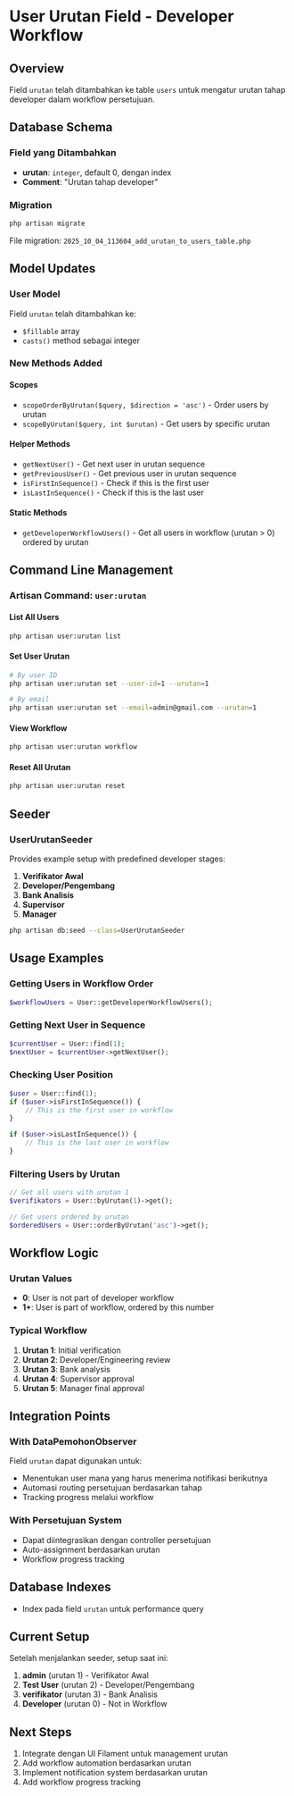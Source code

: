 # User Urutan Field - Developer Workflow

## Overview

Field `urutan` telah ditambahkan ke table `users` untuk mengatur urutan tahap developer dalam workflow persetujuan.

## Database Schema

### Field yang Ditambahkan

-   **urutan**: `integer`, default 0, dengan index
-   **Comment**: "Urutan tahap developer"

### Migration

```bash
php artisan migrate
```

File migration: `2025_10_04_113604_add_urutan_to_users_table.php`

## Model Updates

### User Model

Field `urutan` telah ditambahkan ke:

-   `$fillable` array
-   `casts()` method sebagai integer

### New Methods Added

#### Scopes

-   `scopeOrderByUrutan($query, $direction = 'asc')` - Order users by urutan
-   `scopeByUrutan($query, int $urutan)` - Get users by specific urutan

#### Helper Methods

-   `getNextUser()` - Get next user in urutan sequence
-   `getPreviousUser()` - Get previous user in urutan sequence
-   `isFirstInSequence()` - Check if this is the first user
-   `isLastInSequence()` - Check if this is the last user

#### Static Methods

-   `getDeveloperWorkflowUsers()` - Get all users in workflow (urutan > 0) ordered by urutan

## Command Line Management

### Artisan Command: `user:urutan`

#### List All Users

```bash
php artisan user:urutan list
```

#### Set User Urutan

```bash
# By user ID
php artisan user:urutan set --user-id=1 --urutan=1

# By email
php artisan user:urutan set --email=admin@gmail.com --urutan=1
```

#### View Workflow

```bash
php artisan user:urutan workflow
```

#### Reset All Urutan

```bash
php artisan user:urutan reset
```

## Seeder

### UserUrutanSeeder

Provides example setup with predefined developer stages:

1. **Verifikator Awal**
2. **Developer/Pengembang**
3. **Bank Analisis**
4. **Supervisor**
5. **Manager**

```bash
php artisan db:seed --class=UserUrutanSeeder
```

## Usage Examples

### Getting Users in Workflow Order

```php
$workflowUsers = User::getDeveloperWorkflowUsers();
```

### Getting Next User in Sequence

```php
$currentUser = User::find(1);
$nextUser = $currentUser->getNextUser();
```

### Checking User Position

```php
$user = User::find(1);
if ($user->isFirstInSequence()) {
    // This is the first user in workflow
}

if ($user->isLastInSequence()) {
    // This is the last user in workflow
}
```

### Filtering Users by Urutan

```php
// Get all users with urutan 1
$verifikators = User::byUrutan(1)->get();

// Get users ordered by urutan
$orderedUsers = User::orderByUrutan('asc')->get();
```

## Workflow Logic

### Urutan Values

-   **0**: User is not part of developer workflow
-   **1+**: User is part of workflow, ordered by this number

### Typical Workflow

1. **Urutan 1**: Initial verification
2. **Urutan 2**: Developer/Engineering review
3. **Urutan 3**: Bank analysis
4. **Urutan 4**: Supervisor approval
5. **Urutan 5**: Manager final approval

## Integration Points

### With DataPemohonObserver

Field `urutan` dapat digunakan untuk:

-   Menentukan user mana yang harus menerima notifikasi berikutnya
-   Automasi routing persetujuan berdasarkan tahap
-   Tracking progress melalui workflow

### With Persetujuan System

-   Dapat diintegrasikan dengan controller persetujuan
-   Auto-assignment berdasarkan urutan
-   Workflow progress tracking

## Database Indexes

-   Index pada field `urutan` untuk performance query

## Current Setup

Setelah menjalankan seeder, setup saat ini:

1. **admin** (urutan 1) - Verifikator Awal
2. **Test User** (urutan 2) - Developer/Pengembang
3. **verifikator** (urutan 3) - Bank Analisis
4. **Developer** (urutan 0) - Not in Workflow

## Next Steps

1. Integrate dengan UI Filament untuk management urutan
2. Add workflow automation berdasarkan urutan
3. Implement notification system berdasarkan urutan
4. Add workflow progress tracking
